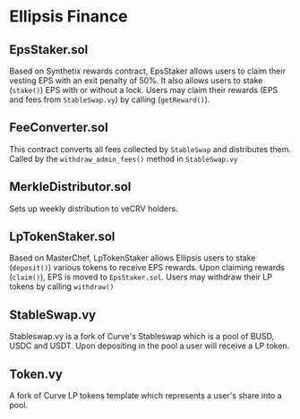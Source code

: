 # Ellipsis Finance

## EpsStaker.sol
Based on Synthetix rewards contract, EpsStaker allows users to claim their vesting EPS with an exit penalty of 50%. It also allows users to stake (`stake()`) EPS with or without a lock. Users may claim their rewards (EPS and fees from `StableSwap.vy`) by calling (`getReward()`).

## FeeConverter.sol
This contract converts all fees collected by `StableSwap` and distributes them. Called by the `withdraw_admin_fees()` method in `StableSwap.vy`

## MerkleDistributor.sol
Sets up weekly distribution to veCRV holders.

## LpTokenStaker.sol
Based on MasterChef, LpTokenStaker allows Ellipsis users to stake (`deposit()`) various tokens to receive EPS rewards. Upon claiming rewards (`claim()`), EPS is moved to `EpsStaker.sol`. Users may withdraw their LP tokens by calling `withdraw()`

## StableSwap.vy
Stableswap.vy is a fork of Curve's Stableswap which is a pool of BUSD, USDC and USDT. Upon depositing in the pool a user will receive a LP token.

## Token.vy
A fork of Curve LP tokens template which represents a user's share into a pool.
